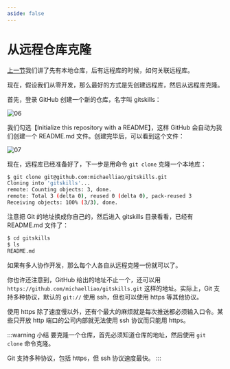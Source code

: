 ```yaml
---
aside: false
---
```


# 从远程仓库克隆

[上一节](./add)我们讲了先有本地仓库，后有远程库的时候，如何关联远程库。

现在，假设我们从零开发，那么最好的方式是先创建远程库，然后从远程库克隆。

首先，登录 GitHub 创建一个新的仓库，名字叫 gitskills：

![06](https://raw.gitmirror.com/mop233/git/main/docs/senior/remote/images/06.png)

我们勾选【Initialize this repository with a README】，这样 GitHub 会自动为我们创建一个 README.md 文件。创建完毕后，可以看到这个文件：

![07](https://raw.gitmirror.com/mop233/git/main/docs/senior/remote/images/07.png)

现在，远程库已经准备好了，下一步是用命令 `git clone` 克隆一个本地库：

```sh
$ git clone git@github.com:michaelliao/gitskills.git
Cloning into 'gitskills'...
remote: Counting objects: 3, done.
remote: Total 3 (delta 0), reused 0 (delta 0), pack-reused 3
Receiving objects: 100% (3/3), done.
```

注意把 Git 的地址换成你自己的，然后进入 gitskills 目录看看，已经有 README.md 文件了：

```sh
$ cd gitskills
$ ls
README.md
```

如果有多人协作开发，那么每个人各自从远程克隆一份就可以了。

你也许还注意到，GitHub 给出的地址不止一个，还可以用 `https://github.com/michaelliao/gitskills.git` 这样的地址。实际上，Git 支持多种协议，默认的 `git://` 使用 ssh，但也可以使用 https 等其他协议。

使用 https 除了速度慢以外，还有个最大的麻烦就是每次推送都必须输入口令。某些只开放 http 端口的公司内部就无法使用 ssh 协议而只能用 https。

:::warning 小结
要克隆一个仓库，首先必须知道仓库的地址，然后使用 `git clone` 命令克隆。

Git 支持多种协议，包括 https，但 ssh 协议速度最快。
:::
